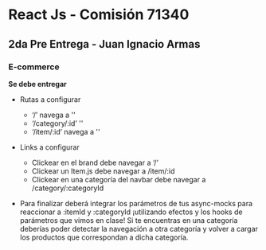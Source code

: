 # React Js - Comisión 71340

## 2da Pre Entrega - Juan Ignacio Armas

### E-commerce

**Se debe entregar**

- Rutas a configurar
    - ‘/’ navega a '<ItemListContainer />'
    - ‘/category/:id’  '<ItemListContainer />'
    - ‘/item/:id’ navega a '<ItemDetailContainer />'

- Links a configurar
    - Clickear en el brand debe navegar a ‘/’
    - Clickear un Item.js debe navegar a /item/:id
    - Clickear en una categoría del navbar debe navegar a /category/:categoryId 

- Para finalizar deberá integrar los parámetros de tus async-mocks para reaccionar a :itemId y :categoryId ¡utilizando efectos y los hooks de parámetros que vimos en clase! Si te encuentras en una categoría deberías poder detectar la navegación a otra categoría y volver a cargar los productos que correspondan a dicha categoría.
